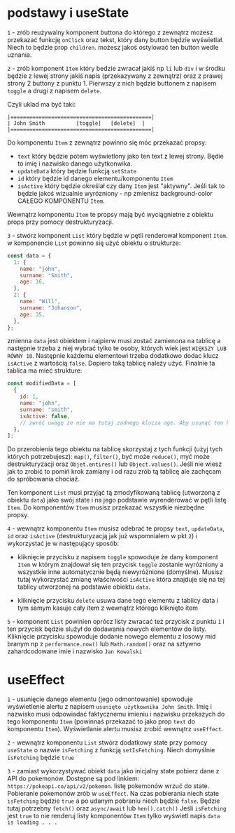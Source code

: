 # podstawy i useState

`1` - zrób reużywalny komponent buttona do którego z zewnątrz możesz przekazać funkcję `onClick` oraz tekst, który dany button będzie wyświetlał. Niech to będzie prop `children`. możesz jakoś ostylować ten button wedle uznania.

`2` - zrób komponent `Item` który bedzie zwracał jakiś np `li` lub `div` i w środku będzie z lewej strony jakiś napis (przekazywany z zewnątrz) oraz z prawej strony 2 buttony z punktu 1. Pierwszy z nich będzie buttonem z napisem `toggle` a drugi z napisem `delete`.

Czyli uklad ma być taki:

```
|=============================================|
| John Smith          [toggle]   [delete]  |
|=============================================|
```

Do komponentu `Item` z zewnątrz powinno się móc przekazać propsy:

- `text` który będzie potem wyświetlony jako ten text z lewej strony. Będie to imię i nazwisko danego użytkonwika.
- `updateData` który będzie funkcją `setState`
- `id` który będzie id danego elementu/komponentu `Item`
- `isActive` który będzie określał czy dany `Item` jest "aktywny". Jeśli tak to będzie jakoś wizualnie wyrózniony - np zmienisz background-color CAŁEGO KOMPONENTU `Item`.

Wewnątrz komponentu `Item` te propsy mają być wyciągnietne z obiektu props przy pomocy destrukturyzacji.

`3` - stwórz komponent `List` który będzie w pętli renderował komponent `Item`.
w komponencie `List` powinno się użyć obiektu o strukturze:

```jsx
const data = {
  1: {
    name: "john",
    surname: "Smith",
    age: 16,
  },
  2: {
    name: "Will",
    surname: "Johanson",
    age: 35,
  },
};
```

zmienna `data` jest obiektem i najpierw musi zostać zamienona na tablicę a następnie trzeba z niej wybrać tylko te osoby, których wiek jest `WIĘKSZY LUB RÓWNY 18`. Następnie każdemu elementowi trzeba dodatkowo dodac klucz `isActive` z wartością `false`. Dopiero taką tablicę należy użyć. Finalnie ta tablica ma mieć strukture:

```jsx
const modifiedData = [
  {
    id: 1,
    name: "john",
    surname: "smith",
    isActive: false,
    // zwróć uwagę że nie ma tutaj zadnego klucza age. Aby usunąć ten klucz będziesz musiala skorzystać z map() i/lub destrukturyzacji i/lub reduce()
  },
];
```

Do przerobienia tego obiektu na tablicę skorzystaj z tych funkcji (użyj tych których potrzebujesz): `map()`, `filter()`, być może `reduce()`, myć może destrukturyzacji oraz `Objet.entires()` lub `Object.values()`.
Jeśli nie wiesz jak to zrobić to pomiń krok zamiany i od razu zrób tą tablicę ale zachęcam do spróbowania chociaż.

Ten komponent `List` musi przyjąć tą zmodyfikowaną tablicę (utworzoną z obiektu `data`) jako swój state i na jego podstawie wyrenderować w pętli listę `Item`.
Do komponentów `Item` musisz przekazać wszystkie niezbędne propsy.

`4` - wewnątrz komponentu `Item` musisz odebrać te propsy `text`, `updateData`, `id` oraz `isActive` (destrukturyzacją jak już wspomnialem w pkt `2`) i wykorzystać je w następujący sposób:

- kliknięcie przycisku z napisem `toggle` spowoduje że dany komponent `Item` w którym znajdował się ten przycisk `toggle` zostanie wyróżniony a wszystkie inne automatycznie będą niewyróżnione (domyślne). Musisz tutaj wykorzystać zmianę właściwości `isActive` która znajduje się na tej tablicy utworzonej na podstawie obiektu `data`.

- kliknięcie przycisku `delete` usuwa dane tego elementu z tablicy data i tym samym kasuje cały item z wewnątrz którego kliknięto item

`5` - komponent `List` powinien oprócz listy zwracać też przycisk z punktu `1` i ten przycisk będzie slużył do dodawania nowych elementów do listy. Kliknięcie przycisku spowoduje dodanie nowego elementu z losowy mid branym np z `performance.now()` lub `Math.random()` oraz na sztywno zahardcodowane imie i nazwisko `Jan Kowalski`

# useEffect

`1` - usunięcie danego elementu (jego odmontowanie) spowoduje wyświetlenie alertu z napisem `usunięto użytkownika John Smith`. Imię i nazwisko musi odpowiadać faktycznemu imieniu i nazwisku przekazych do tego komponentu `Item` (powinnaś przekazać to jako prop `text` do komponentu `Item`). Wyświetlanie alertu musisz zrobić wewnątrz `useEffect`.

`2` - wewnątrz komponentu `List` stwórz dodatkowy state przy pomocy `useState` o nazwie `isFetching` z funkcją `setIsFetching`. Niech domyślnie `isFetching` będzie `true`

`3` - zamiast wykorzystywać obiekt `data` jako inicjalny state pobierz dane z API do pokemonów. Dostępne są pod linkiem: `https://pokeapi.co/api/v2/pokemon`. listę pokemonów wrzuć do state. Pobieranie pokemonów zrób w `useEffect`. Na czas pobierania niech state `isFetching` będzie `true` a po udanym pobraniu niech będzie `false`. Będzie tutaj potrzebny `fetch()` oraz `async/await` lub `hen().catch()`
Jeśli `isFetching` jest `true` to nie renderuj listy komponentów `Item` tylko wyświetl napis `data is loading . . .`
